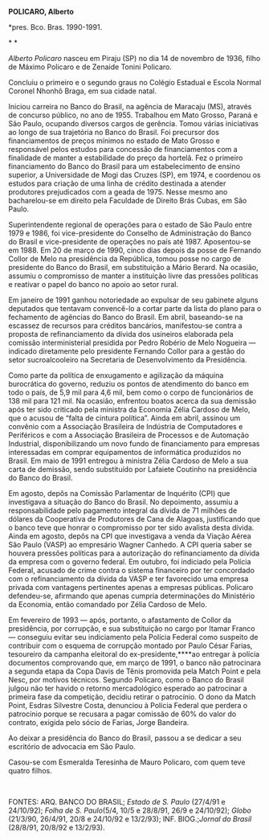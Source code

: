 **POLICARO, Alberto**

\*pres. Bco. Bras. 1990-1991.

* *

*Alberto Policaro* nasceu em Piraju (SP) no dia 14 de novembro de 1936,
filho de Máximo Policaro e de Zenaide Tonini Policaro.

Concluiu o primeiro e o segundo graus no Colégio Estadual e Escola
Normal Coronel Nhonhô Braga, em sua cidade natal.

Iniciou carreira no Banco do Brasil, na agência de Maracaju (MS),
através de concurso público, no ano de 1955. Trabalhou em Mato Grosso,
Paraná e São Paulo, ocupando diversos cargos de gerência. Tomou várias
iniciativas ao longo de sua trajetória no Banco do Brasil. Foi precursor
dos financiamentos de preços mínimos no estado de Mato Grosso e
responsável pelos estudos para concessão de financiamentos com a
finalidade de manter a estabilidade do preço da hortelã. Fez o primeiro
financiamento do Banco do Brasil para um estabelecimento de ensino
superior, a Universidade de Mogi das Cruzes (SP), em 1974, e coordenou
os estudos para criação de uma linha de crédito destinada a atender
produtores prejudicados com a geada de 1975. Nesse mesmo ano
bacharelou-se em direito pela Faculdade de Direito Brás Cubas, em São
Paulo.

Superintendente regional de operações para o estado de São Paulo entre
1979 e 1986, foi vice-presidente do Conselho de Administração do Banco
do Brasil e vice-presidente de operações no país até 1987. Aposentou-se
em 1988. Em 20 de março de 1990, cinco dias depois da posse de Fernando
Collor de Melo na presidência da República, tomou posse no cargo de
presidente do Banco do Brasil, em substituição a Mário Berard. Na
ocasião, assumiu o compromisso de manter a instituição livre das
pressões políticas e reativar o papel do banco no apoio ao setor rural.

Em janeiro de 1991 ganhou notoriedade ao expulsar de seu gabinete alguns
deputados que tentavam convencê-lo a cortar parte da lista do plano para
o fechamento de agências do Banco do Brasil. Em abril, baseando-se na
escassez de recursos para créditos bancários, manifestou-se contra a
proposta de refinanciamento da dívida dos usineiros elaborada pela
comissão interministerial presidida por Pedro Robério de Melo Nogueira —
indicado diretamente pelo presidente Fernando Collor para a gestão do
setor sucroalcooleiro na Secretaria de Desenvolvimento da Presidência.

Como parte da política de enxugamento e agilização da máquina
burocrática do governo, reduziu os pontos de atendimento do banco em
todo o país, de 5,9 mil para 4,6 mil, bem como o corpo de funcionários
de 138 mil para 121 mil. Na ocasião, enfrentou boatos acerca da sua
demissão após ter sido criticado pela ministra da Economia Zélia Cardoso
de Melo, que o acusou de “falta de cintura política”. Ainda em abril,
assinou um convênio com a Associação Brasileira de Indústria de
Computadores e Periféricos e com a Associação Brasileira de Processos e
de Automação Industrial, disponibilizando um novo fundo de financiamento
para empresas interessadas em comprar equipamentos de informática
produzidos no Brasil. Em maio de 1991 entregou à ministra Zélia Cardoso
de Melo a sua carta de demissão, sendo substituído por Lafaiete Coutinho
na presidência do Banco do Brasil.

Em agosto, depôs na Comissão Parlamentar de Inquérito (CPI) que
investigava a situação do Banco do Brasil. No depoimento, assumiu a
responsabilidade pelo pagamento integral da dívida de 71 milhões de
dólares da Cooperativa de Produtores de Cana de Alagoas, justificando
que o banco teve que honrar o compromisso por ter sido avalista desta
dívida. Ainda em agosto, depôs na CPI que investigava a venda da Viação
Aérea São Paulo (VASP) ao empresário Wagner Canhedo. A CPI queria saber
se houvera pressões políticas para a autorização do refinanciamento da
dívida da empresa com o governo federal. Em outubro, foi indiciado pela
Polícia Federal, acusado de crime contra o sistema financeiro por ter
concordado com o refinanciamento da dívida da VASP e ter favorecido uma
empresa privada com vantagens pertinentes apenas a empresas públicas.
Policaro defendeu-se, afirmando que apenas cumpria determinações do
Ministério da Economia, então comandado por Zélia Cardoso de Melo.

Em fevereiro de 1993 — após, portanto, o afastamento de Collor da
presidência, por corrupção, e sua substituição no cargo por Itamar
Franco — conseguiu evitar seu indiciamento pela Polícia Federal como
suspeito de contribuir com o esquema de corrupção montado por Paulo
César Farias, tesoureiro da campanha eleitoral do ex-presidente,****ao
entregar à polícia documentos comprovando que, em março de 1991, o banco
não patrocinara a segunda etapa da Copa Davis de Tênis promovida pela
Match Point e pela Nesc, por motivos técnicos. Segundo Policaro, como o
Banco do Brasil julgou não ter havido o retorno mercadológico esperado
ao patrocinar a primeira fase da competição, decidiu retirar o
patrocínio. O dono da Match Point, Esdras Silvestre Costa, denunciou à
Polícia Federal que perdera o patrocínio porque se recusara a pagar
comissão de 60% do valor do contrato, exigida pelo sócio de Farias,
Jorge Bandeira.

Ao deixar a presidência do Banco do Brasil, passou a se dedicar a seu
escritório de advocacia em São Paulo.

Casou-se com Esmeralda Teresinha de Mauro Policaro, com quem teve quatro
filhos.

 

FONTES: ARQ. BANCO DO BRASIL; *Estado de S. Paulo* (27/4/91 e 24/10/92);
*Folha de S. Paulo*(5/4, 10/5 e 28/8/91, 26/9 e 24/10/92); *Globo*
(21/3/90, 26/4/91, 20/8 e 24/10/92 e 13/2/93); INF. BIOG.;*Jornal do
Brasil* (28/8/91, 20/8/92 e 13/2/93).

 
